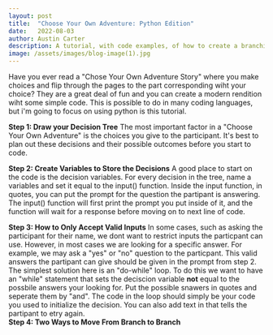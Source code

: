 ```yaml
---
layout: post
title:  "Choose Your Own Adventure: Python Edition"
date:   2022-08-03
author: Austin Carter
description: A tutorial, with code examples, of how to create a branching paths story in python.
image: /assets/images/blog-image(1).jpg
---
```


Have you ever read a "Chose Your Own Adventure Story" where you make choices and flip through the pages to the part corresponding wiht your choice? They are a great deal of fun and you can create a modern rendition wiht some simple code. This is possible to do in many coding languages, but i'm going to focus on using python is this tutorial. 

**Step 1: Draw your Decision Tree**
  The most important factor in a "Choose Your Own Adventure" is the choices you give to the participant. It's best to plan out these decisions and their possible outcomes before you start to code. 
  
**Step 2: Create Variables to Store the Decisions**
  A good place to start on the code is the decision variables. For every decision in the tree, name a variables and set it equal to the input() function. Inside the input function, in quotes, you can put the prompt for the question the partipant is answering. The input() function will first print the prompt you put inside of it, and the function will wait for a response before moving on to next line of code.

**Step 3: How to Only Accept Valid Inputs**
  In some cases, such as asking the participant for their name, we dont want to restrict inputs the particpant can use. However, in most cases we are looking for a specific answer. For example, we may ask a "yes" or "no" question to the particpant. This valid answers the partipant can give should be given in the prompt from step 2. The simplest solution here is an "do-while" loop. To do this we want to have an "while" statement that sets the deciscion variable **not** equal to the possbile answers your looking for. Put the possible snawers in quotes and seperate them by "and". The code in the loop should simply be your code you used to initialize the decision. You can also add text in that tells the partipant to etry again.  
**Step 4: Two Ways to Move From Branch to Branch**
  

